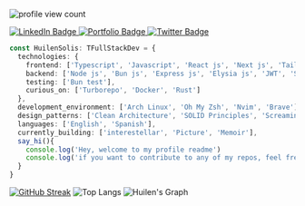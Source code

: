 ![profile view count](https://komarev.com/ghpvc/?username=huilensolis&color=539BF5)

<div>
  <a href="https://www.linkedin.com/in/huilensolis/">
    <img src="https://img.shields.io/badge/LinkedIn-blue?style=for-the-badge&logo=linkedin&logoColor=white" alt="LinkedIn Badge"/>
  </a>
  <a href="https://huilensolis.vercel.app/">
    <img src="https://img.shields.io/badge/Portfolio-blue?style=for-the-badge&logo=vercel" alt="Portfolio Badge"/>
  </a>
  <a href="https://twitter.com/solishuilen">
    <img src="https://img.shields.io/badge/Twitter-blue?style=for-the-badge&logo=twitter&logoColor=white" alt="Twitter Badge"/>
  </a>
</div>

```ts
const HuilenSolis: TFullStackDev = {
  technologies: {
    frontend: ['Typescript', 'Javascript', 'React js', 'Next js', 'Tailwind CSS', 'Zustand', 'HTML', 'CSS'],
    backend: ['Node js', 'Bun js', 'Express js', 'Elysia js', 'JWT', 'SequelizeORM', 'DrizzleORM', 'PostgreSQL'],
    testing: ['Bun test'],
    curious_on: ['Turborepo', 'Docker', 'Rust']
  },
  development_environment: ['Arch Linux', 'Oh My Zsh', 'Nvim', 'Brave'],
  design_patterns: ['Clean Architecture', 'SOLID Principles', 'Screaming Architecture'],
  languages: ['English', 'Spanish'],
  currently_building: ['interestellar', 'Picture', 'Memoir'],
  say_hi(){
    console.log('Hey, welcome to my profile readme')
    console.log('if you want to contribute to any of my repos, feel free to comment an issue and make a PR!')
  }
}
```
[![GitHub Streak](https://streak-stats.demolab.com?user=huilensolis&theme=catppuccin-macchiato&hide_border=true&hide_longest_streak=true)](https://git.io/streak-stats)
![Top Langs](https://github-readme-stats.vercel.app/api/top-langs/?username=huilensolis&layout=compact&theme=catppuccin_mocha&include_all_commits=true&langs_count=8&hide_border=true&card_width=340)
![Huilen's Graph](https://github-readme-activity-graph.vercel.app/graph?username=huilensolis&custom_title=Huilen%20Solis%20GitHub%20Activity%20Graph&theme=tokyo-night)
